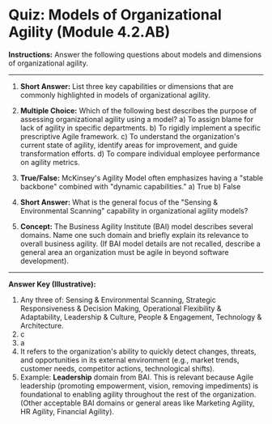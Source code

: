 # Quiz: Models of Organizational Agility (Module 4.2.AB)

**Instructions:** Answer the following questions about models and dimensions of organizational agility.

---

1.  **Short Answer:** List three key capabilities or dimensions that are commonly highlighted in models of organizational agility.

2.  **Multiple Choice:** Which of the following best describes the purpose of assessing organizational agility using a model?
    a) To assign blame for lack of agility in specific departments.
    b) To rigidly implement a specific prescriptive Agile framework.
    c) To understand the organization's current state of agility, identify areas for improvement, and guide transformation efforts.
    d) To compare individual employee performance on agility metrics.

3.  **True/False:** McKinsey's Agility Model often emphasizes having a "stable backbone" combined with "dynamic capabilities."
    a) True
    b) False

4.  **Short Answer:** What is the general focus of the "Sensing & Environmental Scanning" capability in organizational agility models?

5.  **Concept:** The Business Agility Institute (BAI) model describes several domains. Name one such domain and briefly explain its relevance to overall business agility. (If BAI model details are not recalled, describe a general area an organization must be agile in beyond software development).

---
**Answer Key (Illustrative):**
1.  Any three of: Sensing & Environmental Scanning, Strategic Responsiveness & Decision Making, Operational Flexibility & Adaptability, Leadership & Culture, People & Engagement, Technology & Architecture.
2.  c
3.  a
4.  It refers to the organization's ability to quickly detect changes, threats, and opportunities in its external environment (e.g., market trends, customer needs, competitor actions, technological shifts).
5.  Example: **Leadership** domain from BAI. This is relevant because Agile leadership (promoting empowerment, vision, removing impediments) is foundational to enabling agility throughout the rest of the organization. (Other acceptable BAI domains or general areas like Marketing Agility, HR Agility, Financial Agility).